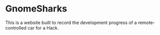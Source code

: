 # GnomeSharks

This is a website built to record the development progress of a remote-controlled car for a Hack.
